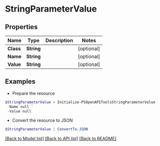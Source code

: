 # StringParameterValue
## Properties

Name | Type | Description | Notes
------------ | ------------- | ------------- | -------------
**Class** | **String** |  | [optional] 
**Name** | **String** |  | [optional] 
**Value** | **String** |  | [optional] 

## Examples

- Prepare the resource
```powershell
$StringParameterValue = Initialize-PSOpenAPIToolsStringParameterValue  -Class null `
 -Name null `
 -Value null
```

- Convert the resource to JSON
```powershell
$StringParameterValue | ConvertTo-JSON
```

[[Back to Model list]](../README.md#documentation-for-models) [[Back to API list]](../README.md#documentation-for-api-endpoints) [[Back to README]](../README.md)


